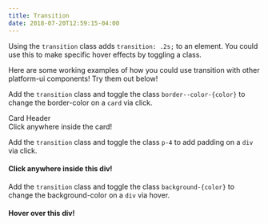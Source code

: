 ```yaml
---
title: Transition
date: 2018-07-20T12:59:15-04:00
---
```


Using the `transition` class adds `transition: .2s;` to an element. You could use this to make specific hover effects by toggling a class.

Here are some working examples of how you could use transition with other platform-ui components! Try them out below! 

Add the `transition` class and toggle the class `border--color-{color}` to change the border-color on a `card` via click.

<div class="block-container blocks laptop-up-4 mt-3 mb-4">
  <div class="block">
    <div class="card transition-card transition">
      <div class="card__header">
        <div class="card__group">
          <i class="pi-quill"></i>
          <div class="card__title">Card Header</div>
        </div>
      </div>
      Click anywhere inside the card!
    </div>
  </div>
</div>


Add the `transition` class and toggle the class `p-4` to add padding on a `div` via click.
<div class="my-4 border transition-div-padding transition">
    <h4 class="pl-4 pt-4">Click anywhere inside this div!</h4>
    <p class="skeleton p-4" data-lines="7"></p>
</div>

Add the `transition` class and toggle the class `background-{color}` to change the background-color on a `div` via hover.
<div class="my-4 border transition-div-color transition">
    <h4 class="pl-4 pt-4 text-salmon">Hover over this div!</h4>
    <p class="skeleton p-4" data-lines="7"></p>
</div>
